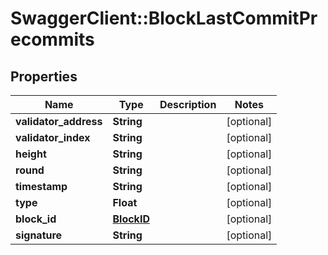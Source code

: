 # SwaggerClient::BlockLastCommitPrecommits

## Properties
Name | Type | Description | Notes
------------ | ------------- | ------------- | -------------
**validator_address** | **String** |  | [optional] 
**validator_index** | **String** |  | [optional] 
**height** | **String** |  | [optional] 
**round** | **String** |  | [optional] 
**timestamp** | **String** |  | [optional] 
**type** | **Float** |  | [optional] 
**block_id** | [**BlockID**](BlockID.md) |  | [optional] 
**signature** | **String** |  | [optional] 


